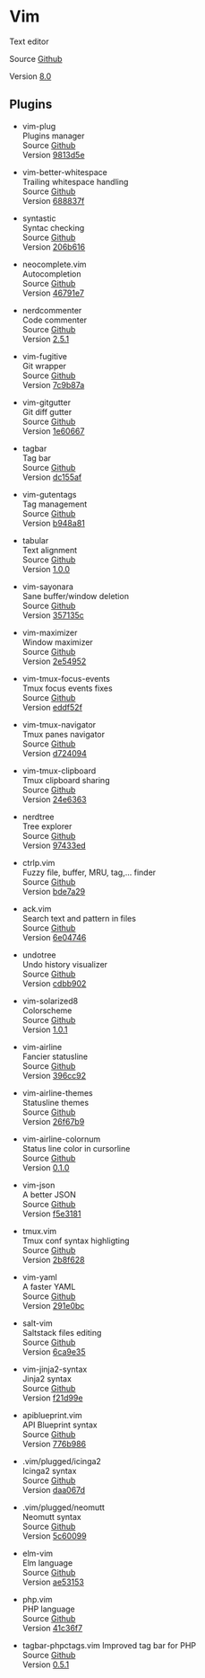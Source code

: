 # Vim

Text editor

Source [Github](https://github.com/vim/vim)

Version [8.0](https://github.com/vim/vim/releases/tag/v8.0.0000)

## Plugins

- vim-plug  
  Plugins manager  
  Source [Github](https://github.com/junegunn/vim-plug)  
  Version [9813d5e](https://github.com/junegunn/vim-plug/commit/9813d5ead5b6f419e9ca55fc767d9548baed6b40)

- vim-better-whitespace  
  Trailing whitespace handling  
  Source [Github](https://github.com/ntpeters/vim-better-whitespace)  
  Version [688837f](https://github.com/ntpeters/vim-better-whitespace/commit/688837f23daa953a921a56c1780464d182577e6c)

- syntastic  
  Syntac checking  
  Source [Github](https://github.com/scrooloose/syntastic)  
  Version [206b616](https://github.com/vim-syntastic/syntastic/commit/206b616c8e49f948d18231799c469aa3e6e2c29c)

- neocomplete.vim  
  Autocompletion  
  Source [Github](https://github.com/shougo/neocomplete.vim)  
  Version [46791e7](https://github.com/Shougo/neocomplete.vim/commit/46791e7692e07384a089d125c5c536246698d04c)

- nerdcommenter  
  Code commenter  
  Source [Github](https://github.com/scrooloose/nerdcommenter)  
  Version [2.5.1](https://github.com/scrooloose/nerdcommenter/releases/tag/2.5.1)

- vim-fugitive  
  Git wrapper  
  Source [Github](https://github.com/tpope/vim-fugitive)  
  Version [7c9b87a](https://github.com/tpope/vim-fugitive/commit/7c9b87a3c3ef4b53425aca4a27e11a7359caae9fhttps://github.com/tpope/vim-fugitive/commit/7c9b87a3c3ef4b53425aca4a27e11a7359caae9f)

- vim-gitgutter  
  Git diff gutter  
  Source [Github](https://github.com/airblade/vim-gitgutter)  
  Version [1e60667](https://github.com/airblade/vim-gitgutter/commit/1e60667322b7cd1bfcba98762fbba746a888d21a)

- tagbar  
  Tag bar  
  Source [Github](https://github.com/majutsushi/tagbar)  
  Version [dc155af](https://github.com/majutsushi/tagbar/commit/dc155af2fdd20e081680d777bde558c56f8d55c3)

- vim-gutentags  
  Tag management  
  Source [Github](https://github.com/ludovicchabant/vim-gutentags)  
  Version [b948a81](https://github.com/ludovicchabant/vim-gutentags/commit/b948a814e0b8e7887703f9d0f526608762a6ea42)

- tabular  
  Text alignment  
  Source [Github](https://github.com/godlygeek/tabular)  
  Version [1.0.0](https://github.com/godlygeek/tabular/releases/tag/1.0.0)

- vim-sayonara  
  Sane buffer/window deletion  
  Source [Github](https://github.com/mhinz/vim-sayonara)  
  Version [357135c](https://github.com/mhinz/vim-sayonara/commit/357135ce127581fab2c0caf45d4b3fec4603aa77)

- vim-maximizer  
  Window maximizer  
  Source [Github](https://github.com/szw/vim-maximizer)  
  Version [2e54952](https://github.com/szw/vim-maximizer/commit/2e54952fe91e140a2e69f35f22131219fcd9c5f1)

- vim-tmux-focus-events  
  Tmux focus events fixes  
  Source [Github](https://github.com/tmux-plugins/vim-tmux-focus-events)  
  Version [eddf52f](https://github.com/tmux-plugins/vim-tmux-focus-events/commit/eddf52fe73b6805fbafe03289208ff13b6c71692)

- vim-tmux-navigator  
  Tmux panes navigator  
  Source [Github](https://github.com/christoomey/vim-tmux-navigator)  
  Version [d724094](https://github.com/christoomey/vim-tmux-navigator/commit/d724094e7128acd7375cc758008f1e1688130877)

- vim-tmux-clipboard  
  Tmux clipboard sharing  
  Source [Github](https://github.com/roxma/vim-tmux-clipboard)  
  Version [24e6363](https://github.com/roxma/vim-tmux-clipboard/commit/24e636396cc02ee9b5a952cec1576c8309674ac2)

- nerdtree  
  Tree explorer  
  Source [Github](https://github.com/scrooloose/nerdtree)  
  Version [97433ed](https://github.com/scrooloose/nerdtree/commit/97433edd43f3a4a95c84389bcaafbe7a047cf756)

- ctrlp.vim  
  Fuzzy file, buffer, MRU, tag,... finder  
  Source [Github](https://github.com/ctrlpvim/ctrlp.vim)  
  Version [bde7a29](https://github.com/ctrlpvim/ctrlp.vim/commit/bde7a2950adaa82e894d7bdf69e3e7383e40d229)

- ack.vim  
  Search text and pattern in files  
  Source [Github](https://github.com/mileszs/ack.vim)  
  Version [6e04746](https://github.com/mileszs/ack.vim/commit/6e04746a63dd2453601ae36c83d53fe2021a45f4)

- undotree  
  Undo history visualizer  
  Source [Github](https://github.com/mbbill/undotree)  
  Version [cdbb902](https://github.com/mbbill/undotree/commit/cdbb9022b8972d3e156b8d60af33bf795625b058)

- vim-solarized8  
  Colorscheme  
  Source [Github](https://github.com/lifepillar/vim-solarized8)  
  Version [1.0.1](https://github.com/lifepillar/vim-solarized8/releases/tag/v1.0.1)

- vim-airline  
  Fancier statusline  
  Source [Github](https://github.com/vim-airline/vim-airline)  
  Version [396cc92](https://github.com/vim-airline/vim-airline/commit/396cc9226171f8dbf1069800a0ae56700bbf3913)

- vim-airline-themes  
  Statusline themes  
  Source [Github](https://github.com/vim-airline/vim-airline-themes)  
  Version [26f67b9](https://github.com/vim-airline/vim-airline-themes/commit/26f67b926553555e505ac60e992c97ab5fdfc83f)

- vim-airline-colornum  
  Status line color in cursorline  
  Source [Github](https://github.com/ntpeters/vim-airline-colornum)  
  Version [0.1.0](https://github.com/ntpeters/vim-airline-colornum/releases/tag/0.1.0)

- vim-json  
  A better JSON  
  Source [Github](https://github.com/elzr/vim-json)  
  Version [f5e3181](https://github.com/elzr/vim-json/commit/f5e3181d0b33a9c51377bb7ea8492feddca8b503)

- tmux.vim  
  Tmux conf syntax highligting  
  Source [Github](https://github.com/keith/tmux.vim)  
  Version [2b8f628](https://github.com/keith/tmux.vim/commit/2b8f6284b3fd98c3350a37b9170446f19b8267d7)

- vim-yaml  
  A faster YAML  
  Source [Github](https://github.com/stephpy/vim-yaml)  
  Version [291e0bc](https://github.com/stephpy/vim-yaml/commit/291e0bc8b15df4fa400aaf345b887a401c9cbdcc)

- salt-vim  
  Saltstack files editing  
  Source [Github](https://github.com/saltstack/salt-vim)  
  Version [6ca9e35](https://github.com/saltstack/salt-vim/commit/6ca9e3500cc39dd417b411435d58a1b720b331cc)

- vim-jinja2-syntax  
  Jinja2 syntax  
  Source [Github](https://github.com/glench/vim-jinja2-syntax)  
  Version [f21d99e](https://github.com/Glench/Vim-Jinja2-Syntax/commit/f21d99eeeff55986c47966f9af7af563c4527531)

- apiblueprint.vim  
  API Blueprint syntax  
  Source [Github](https://github.com/kylef/apiblueprint.vim)  
  Version [776b986](https://github.com/kylef/apiblueprint.vim/commit/776b9863e32a8ba59bf8a9656770a77c148c6e9c)

- .vim/plugged/icinga2  
  Icinga2 syntax  
  Source [Github](https://github.com/Icinga/icinga2/blob/master/tools/syntax/vim/syntax/icinga2.vim)  
  Version [daa067d](https://github.com/Icinga/icinga2/commit/daa067dabe388d1a26e7581937202d1e78b53175)

- .vim/plugged/neomutt  
  Neomutt syntax  
  Source [Github](https://github.com/neomutt/neomutt/blob/master/doc/neomutt-syntax.vim)  
  Version [5c60099](https://github.com/neomutt/neomutt/commit/5c600997cd0e028a237fe6847ddffa1f2c340ea6)

- elm-vim  
  Elm language  
  Source [Github](https://github.com/elmcast/elm-vim)  
  Version [ae53153](https://github.com/ElmCast/elm-vim/commit/ae5315396cd0f3958750f10a5f3ad9d34d33f40d)

- php.vim  
  PHP language  
  Source [Github](https://github.com/stanangeloff/php.vim)  
  Version [41c36f7](https://github.com/StanAngeloff/php.vim/commit/41c36f7f2fe420d66312eea23f0f3c96696818f9)

- tagbar-phpctags.vim
  Improved tag bar for PHP  
  Source [Github](https://github.com/vim-php/tagbar-phpctags.vim)  
  Version [0.5.1](https://github.com/vim-php/tagbar-phpctags.vim/releases/tag/v0.5.1)

